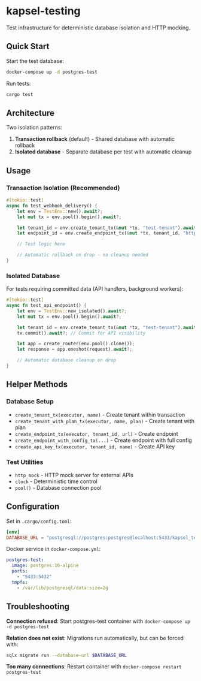 # kapsel-testing

Test infrastructure for deterministic database isolation and HTTP mocking.

## Quick Start

Start the test database:

```bash
docker-compose up -d postgres-test
```

Run tests:

```bash
cargo test
```

## Architecture

Two isolation patterns:

1. **Transaction rollback** (default) - Shared database with automatic rollback
2. **Isolated database** - Separate database per test with automatic cleanup

## Usage

### Transaction Isolation (Recommended)

```rust
#[tokio::test]
async fn test_webhook_delivery() {
    let env = TestEnv::new().await?;
    let mut tx = env.pool().begin().await?;

    let tenant_id = env.create_tenant_tx(&mut *tx, "test-tenant").await?;
    let endpoint_id = env.create_endpoint_tx(&mut *tx, tenant_id, "https://example.com").await?;

    // Test logic here

    // Automatic rollback on drop - no cleanup needed
}
```

### Isolated Database

For tests requiring committed data (API handlers, background workers):

```rust
#[tokio::test]
async fn test_api_endpoint() {
    let env = TestEnv::new_isolated().await?;
    let mut tx = env.pool().begin().await?;

    let tenant_id = env.create_tenant_tx(&mut *tx, "test-tenant").await?;
    tx.commit().await?; // Commit for API visibility

    let app = create_router(env.pool().clone());
    let response = app.oneshot(request).await?;

    // Automatic database cleanup on drop
}
```

## Helper Methods

### Database Setup

- `create_tenant_tx(executor, name)` - Create tenant within transaction
- `create_tenant_with_plan_tx(executor, name, plan)` - Create tenant with plan
- `create_endpoint_tx(executor, tenant_id, url)` - Create endpoint
- `create_endpoint_with_config_tx(...)` - Create endpoint with full config
- `create_api_key_tx(executor, tenant_id, name)` - Create API key

### Test Utilities

- `http_mock` - HTTP mock server for external APIs
- `clock` - Deterministic time control
- `pool()` - Database connection pool

## Configuration

Set in `.cargo/config.toml`:

```toml
[env]
DATABASE_URL = "postgresql://postgres:postgres@localhost:5433/kapsel_test"
```

Docker service in `docker-compose.yml`:

```yaml
postgres-test:
  image: postgres:16-alpine
  ports:
    - "5433:5432"
  tmpfs:
    - /var/lib/postgresql/data:size=2g
```

## Troubleshooting

**Connection refused**: Start postgres-test container with `docker-compose up -d postgres-test`

**Relation does not exist**: Migrations run automatically, but can be forced with:

```bash
sqlx migrate run --database-url $DATABASE_URL
```

**Too many connections**: Restart container with `docker-compose restart postgres-test`
